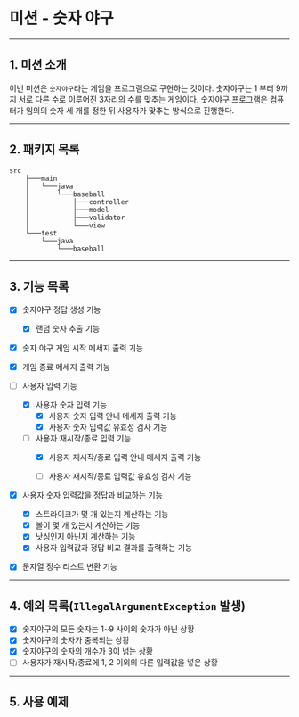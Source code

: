 # 미션 - 숫자 야구

***

## 1. 미션 소개

이번 미션은 `숫자야구`라는 게임을 프로그램으로 구현하는 것이다. 숫자야구는 1 부터 9까지 서로 다른 수로 이루어진 3자리의 수를 맞추는 게임이다.
숫자야구 프로그램은 컴퓨터가 임의의 숫자 세 개를 정한 뒤 사용자가 맞추는 방식으로 진행한다.

***

## 2. 패키지 목록

```agsl
src
    ├───main
    │   └───java
    │       └───baseball
    │           ├───controller
    │           ├───model
    │           ├───validator
    │           └───view
    └───test
        └───java
            └───baseball
```

***

## 3. 기능 목록

- [x] 숫자야구 정답 생성 기능
    - [x] 랜덤 숫자 추출 기능

- [x] 숫자 야구 게임 시작 메세지 출력 기능
- [x] 게임 종료 메세지 출력 기능

- [ ] 사용자 입력 기능
    - [x] 사용자 숫자 입력 기능
        - [x] 사용자 숫자 입력 안내 메세지 출력 기능
        - [x] 사용자 숫자 입력값 유효성 검사 기능
    - [ ] 사용자 재시작/종료 입력 기능
        - [x] 사용자 재시작/종료 입력 안내 메세지 출력 기능
        - [ ] 사용자 재시작/종료 입력값 유효성 검사 기능


- [x] 사용자 숫자 입력값을 정답과 비교하는 기능
    - [x] 스트라이크가 몇 개 있는지 계산하는 기능
    - [x] 볼이 몇 개 있는지 계산하는 기능
    - [x] 낫싱인지 아닌지 계산하는 기능
    - [x] 사용자 입력값과 정답 비교 결과를 출력하는 기능

- [x] 문자열 정수 리스트 변환 기능

***

## 4. 예외 목록(`IllegalArgumentException` 발생)

- [x] 숫자야구의 모든 숫자는 1~9 사이의 숫자가 아닌 상황
- [x] 숫자야구의 숫자가 중복되는 상황
- [x] 숫자야구의 숫자의 개수가 3이 넘는 상황
- [ ] 사용자가 재시작/종료에 1, 2 이외의 다른 입력값을 넣은 상황

***

## 5. 사용 예제
